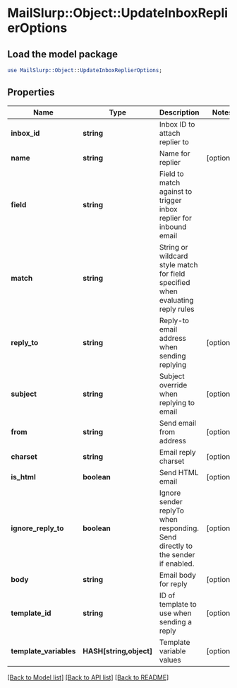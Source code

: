 # MailSlurp::Object::UpdateInboxReplierOptions

## Load the model package
```perl
use MailSlurp::Object::UpdateInboxReplierOptions;
```

## Properties
Name | Type | Description | Notes
------------ | ------------- | ------------- | -------------
**inbox_id** | **string** | Inbox ID to attach replier to | 
**name** | **string** | Name for replier | [optional] 
**field** | **string** | Field to match against to trigger inbox replier for inbound email | 
**match** | **string** | String or wildcard style match for field specified when evaluating reply rules | 
**reply_to** | **string** | Reply-to email address when sending replying | [optional] 
**subject** | **string** | Subject override when replying to email | [optional] 
**from** | **string** | Send email from address | [optional] 
**charset** | **string** | Email reply charset | [optional] 
**is_html** | **boolean** | Send HTML email | [optional] 
**ignore_reply_to** | **boolean** | Ignore sender replyTo when responding. Send directly to the sender if enabled. | [optional] 
**body** | **string** | Email body for reply | [optional] 
**template_id** | **string** | ID of template to use when sending a reply | [optional] 
**template_variables** | **HASH[string,object]** | Template variable values | [optional] 

[[Back to Model list]](../README#documentation-for-models) [[Back to API list]](../README#documentation-for-api-endpoints) [[Back to README]](../README)


